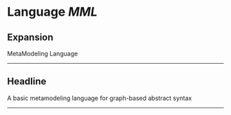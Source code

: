 # Language *MML*
## Expansion
MetaModeling Language

---
## Headline
A basic metamodeling language for graph-based abstract syntax

---
